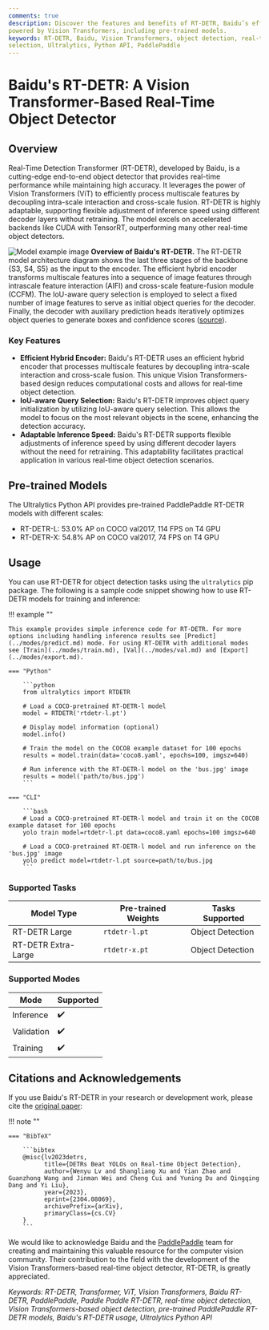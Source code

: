 ```yaml
---
comments: true
description: Discover the features and benefits of RT-DETR, Baidu’s efficient and adaptable real-time object detector
powered by Vision Transformers, including pre-trained models.
keywords: RT-DETR, Baidu, Vision Transformers, object detection, real-time performance, CUDA, TensorRT, IoU-aware query
selection, Ultralytics, Python API, PaddlePaddle
---
```


# Baidu's RT-DETR: A Vision Transformer-Based Real-Time Object Detector

## Overview

Real-Time Detection Transformer (RT-DETR), developed by Baidu, is a cutting-edge end-to-end object detector that
provides real-time performance while maintaining high accuracy. It leverages the power of Vision Transformers (ViT) to
efficiently process multiscale features by decoupling intra-scale interaction and cross-scale fusion. RT-DETR is highly
adaptable, supporting flexible adjustment of inference speed using different decoder layers without retraining. The
model excels on accelerated backends like CUDA with TensorRT, outperforming many other real-time object detectors.

![Model example image](https://user-images.githubusercontent.com/26833433/238963168-90e8483f-90aa-4eb6-a5e1-0d408b23dd33.png)
**Overview of Baidu's RT-DETR.** The RT-DETR model architecture diagram shows the last three stages of the backbone {S3,
S4, S5} as the input to the encoder. The efficient hybrid encoder transforms multiscale features into a sequence of
image features through intrascale feature interaction (AIFI) and cross-scale feature-fusion module (CCFM). The IoU-aware
query selection is employed to select a fixed number of image features to serve as initial object queries for the
decoder. Finally, the decoder with auxiliary prediction heads iteratively optimizes object queries to generate boxes and
confidence scores ([source](https://arxiv.org/pdf/2304.08069.pdf)).

### Key Features

- **Efficient Hybrid Encoder:** Baidu's RT-DETR uses an efficient hybrid encoder that processes multiscale features by
  decoupling intra-scale interaction and cross-scale fusion. This unique Vision Transformers-based design reduces
  computational costs and allows for real-time object detection.
- **IoU-aware Query Selection:** Baidu's RT-DETR improves object query initialization by utilizing IoU-aware query
  selection. This allows the model to focus on the most relevant objects in the scene, enhancing the detection accuracy.
- **Adaptable Inference Speed:** Baidu's RT-DETR supports flexible adjustments of inference speed by using different
  decoder layers without the need for retraining. This adaptability facilitates practical application in various
  real-time object detection scenarios.

## Pre-trained Models

The Ultralytics Python API provides pre-trained PaddlePaddle RT-DETR models with different scales:

- RT-DETR-L: 53.0% AP on COCO val2017, 114 FPS on T4 GPU
- RT-DETR-X: 54.8% AP on COCO val2017, 74 FPS on T4 GPU

## Usage

You can use RT-DETR for object detection tasks using the `ultralytics` pip package. The following is a sample code
snippet showing how to use RT-DETR models for training and inference:

!!! example ""

    This example provides simple inference code for RT-DETR. For more options including handling inference results see [Predict](../modes/predict.md) mode. For using RT-DETR with additional modes see [Train](../modes/train.md), [Val](../modes/val.md) and [Export](../modes/export.md).

    === "Python"

        ```python
        from ultralytics import RTDETR

        # Load a COCO-pretrained RT-DETR-l model
        model = RTDETR('rtdetr-l.pt')

        # Display model information (optional)
        model.info()

        # Train the model on the COCO8 example dataset for 100 epochs
        results = model.train(data='coco8.yaml', epochs=100, imgsz=640)

        # Run inference with the RT-DETR-l model on the 'bus.jpg' image
        results = model('path/to/bus.jpg')
        ```

    === "CLI"

        ```bash
        # Load a COCO-pretrained RT-DETR-l model and train it on the COCO8 example dataset for 100 epochs
        yolo train model=rtdetr-l.pt data=coco8.yaml epochs=100 imgsz=640

        # Load a COCO-pretrained RT-DETR-l model and run inference on the 'bus.jpg' image
        yolo predict model=rtdetr-l.pt source=path/to/bus.jpg
        ```

### Supported Tasks

| Model Type          | Pre-trained Weights | Tasks Supported  |
|---------------------|---------------------|------------------|
| RT-DETR Large       | `rtdetr-l.pt`       | Object Detection |
| RT-DETR Extra-Large | `rtdetr-x.pt`       | Object Detection |

### Supported Modes

| Mode       | Supported          |
|------------|--------------------|
| Inference  | :heavy_check_mark: |
| Validation | :heavy_check_mark: |
| Training   | :heavy_check_mark: |

## Citations and Acknowledgements

If you use Baidu's RT-DETR in your research or development work, please cite
the [original paper](https://arxiv.org/abs/2304.08069):

!!! note ""

    === "BibTeX"

        ```bibtex
        @misc{lv2023detrs,
              title={DETRs Beat YOLOs on Real-time Object Detection},
              author={Wenyu Lv and Shangliang Xu and Yian Zhao and Guanzhong Wang and Jinman Wei and Cheng Cui and Yuning Du and Qingqing Dang and Yi Liu},
              year={2023},
              eprint={2304.08069},
              archivePrefix={arXiv},
              primaryClass={cs.CV}
        }
        ```

We would like to acknowledge Baidu and the [PaddlePaddle](https://github.com/PaddlePaddle/PaddleDetection) team for
creating and maintaining this valuable resource for the computer vision community. Their contribution to the field with
the development of the Vision Transformers-based real-time object detector, RT-DETR, is greatly appreciated.

*Keywords: RT-DETR, Transformer, ViT, Vision Transformers, Baidu RT-DETR, PaddlePaddle, Paddle Paddle RT-DETR, real-time
object detection, Vision Transformers-based object detection, pre-trained PaddlePaddle RT-DETR models, Baidu's RT-DETR
usage, Ultralytics Python API*

